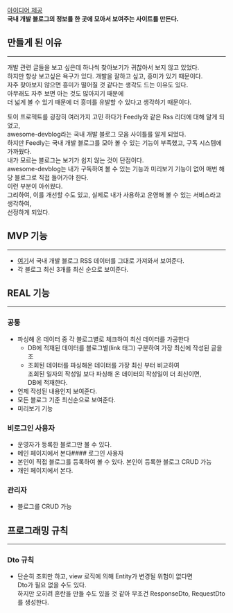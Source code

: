 [아이디어 제공](https://awesome-devblog.netlify.app/)  
**국내 개발 블로그의 정보를 한 곳에 모아서 보여주는 사이트를 만든다.**

## 만들게 된 이유

---
개발 관련 글들을 보고 싶은데 하나씩 찾아보기가 귀찮아서 보지 않고 있었다.  
하지만 항상 보고싶은 욕구가 있다. 개발을 잘하고 싶고, 흥미가 있기 때문이다.  
자주 찾아보지 않으면 흥미가 떨어질 것 같다는 생각도 드는 이유도 있다.  
아무래도 자주 보면 아는 것도 많아지기 때문에  
더 넓게 볼 수 있기 때문에 더 흥미를 유발할 수 있다고 생각하기 때문이다.

토이 프로젝트를 굉장히 여러가지 고민 하다가 Feedly와 같은 Rss 리더에 대해 알게 되었고,  
awesome-devblog라는 국내 개발 블로그 모음 사이틀를 알게 되었다.  
하지만 Feedly는 국내 개발 블로그를 모아 볼 수 있는 기능이 부족했고, 구독 시스템에 가까웠다.  
내가 모르는 블로그는 보기가 쉽지 않는 것이 단점이다.  
awesome-devblog는 내가 구독하여 볼 수 있는 기능과 미리보기 기능이 없어 매번 해당 블로그로 직접 들어가야 한다.  
이런 부분이 아쉬웠다.  
그리하여, 이를 개선할 수도 있고, 실제로 내가 사용하고 운영해 볼 수 있는 서비스라고 생각하여,  
선정하게 되었다.

## MVP 기능

---
- [여기](https://github.com/sarojaba/awesome-devblog)서 국내 개발 블로그 RSS 데이터를 그대로 가져와서 보여준다.
- 각 블로그 최신 3개를 최신 순으로 보여준다.

## REAL 기능

---
### 공통
- 파싱해 온 데이터 중 각 블로그별로 체크하여 최신 데이터를 가공한다
  - DB에 적재된 데이터를 블로그별(link 태그) 구분하여 가장 최신에 작성된 글을 조 
  - 조회된 데이터를 파싱해온 데이터를 가장 최신 부터 비교하여  
    조회된 일자의 작성일 보다 파싱해 온 데이터의 작성일이 더 최신이면,  
    DB에 적재한다.
- 언제 작성된 내용인지 보여준다.
- 모든 블로그 기준 최신순으로 보여준다.
- 미리보기 기능

### 비로그인 사용자
- 운영자가 등록한 블로그만 볼 수 있다.
- 메인 페이지에서 본다#### 로그인 사용자
- 본인이 직접 블로그를 등록하여 볼 수 있다. 본인이 등록한 블로그 CRUD 가능
- 개인 페이지에서 본다.

### 관리자
- 블로그를 CRUD 가능

## 프로그래밍 규칙

---
### Dto 규칙
- 단순히 조회만 하고, view 로직에 의해 Entity가 변경될 위험이 없다면  
  Dto가 필요 없을 수도 있다.  
  하지만 오히려 혼란을 만들 수도 있을 것 같아 무조건 ResponseDto, RequestDto를 생성한다.